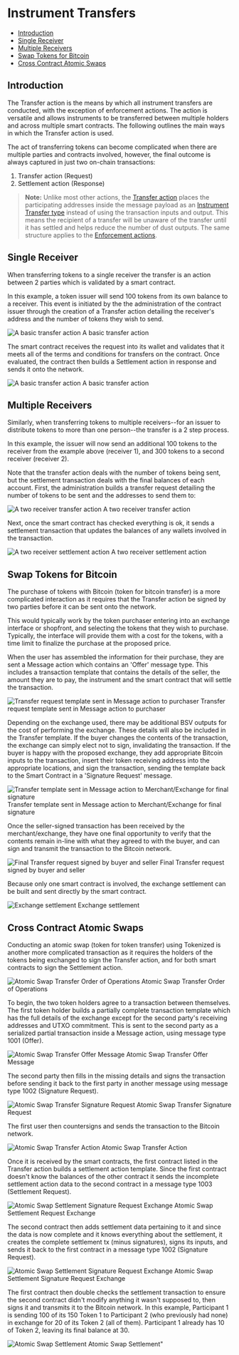 # Instrument Transfers

- [Introduction](#introduction)
- [Single Receiver](#single-receiver)
- [Multiple Receivers](#multiple-receivers)
- [Swap Tokens for Bitcoin](#swap-tokens-for-bitcoin)
- [Cross Contract Atomic Swaps](#cross-contract-atomic-swaps)

<a name="introduction"></a>

## Introduction

The Transfer action is the means by which all instrument transfers are conducted, with the exception of enforcement actions. The action is versatile and allows instruments to be transferred between multiple holders and across multiple smart contracts. The following outlines the main ways in which the Transfer action is used.

The act of transferring tokens can become complicated when there are multiple parties and contracts involved, however, the final outcome is always captured in just two on-chain transactions:

1. Transfer action (Request)
2. Settlement action (Response)

> **Note:** Unlike most other actions, the [Transfer action](../protocol/actions#action-transfer) places the participating addresses inside the message payload as an [Instrument Transfer type](../protocol/actions#type-instrument-transfer) instead of using the transaction inputs and output. This means the recipient of a transfer will be unaware of the transfer until it has settled and helps reduce the number of dust outputs. The same structure applies to the [Enforcement actions](../concepts/enforcement).

<a name="single-receiver"></a>

## Single Receiver

When transferring tokens to a single receiver the transfer is an action between 2 parties which is validated by a smart contract.

In this example, a token issuer will send 100 tokens from its own balance to a receiver. This event is initiated by the the administration of the contract issuer through the creation of a Transfer action detailing the receiver's address and the number of tokens they wish to send.

![A basic transfer action](https://raw.githubusercontent.com/tokenized/docs/master/images/one-receiver-transfer-example.svg?sanitize=true)
<span name="image-label">A basic transfer action</span>

The smart contract receives the request into its wallet and validates that it meets all of the terms and conditions for transfers on the contract. Once evaluated, the contract then builds a Settlement action in response and sends it onto the network.

![A basic transfer action](https://raw.githubusercontent.com/tokenized/docs/master/images/one-receiver-settlement-example.svg?sanitize=true)
<span name="image-label">A basic transfer action</span>

<a name="multiple-receivers"></a>

## Multiple Receivers

Similarly, when transferring tokens to multiple receivers--for an issuer to distribute tokens to more than one person--the transfer is a 2 step process.

In this example, the issuer will now send an additional 100 tokens to the receiver from the example above (receiver 1), and 300 tokens to a second receiver (receiver 2).

Note that the transfer action deals with the number of tokens being sent, but the settlement transaction deals with the final balances of each account.
First, the administration builds a transfer request detailing the number of tokens to be sent and the addresses to send them to:

![A two receiver transfer action](https://raw.githubusercontent.com/tokenized/docs/master/images/two-receivers-transfer-example.svg?sanitize=true)
<span name="image-label">A two receiver transfer action</span>

Next, once the smart contract has checked everything is ok, it sends a settlement transaction that updates the balances of any wallets involved in the transaction.

![A two receiver settlement action](https://raw.githubusercontent.com/tokenized/docs/master/images/two-receivers-settlement-example.svg?sanitize=true)
<span name="image-label">A two receiver settlement action</span>

<a name="swap-tokens-for-bitcoin"></a>

## Swap Tokens for Bitcoin

The purchase of tokens with Bitcoin (token for bitcoin transfer) is a more complicated interaction as it requires that the Transfer action be signed by two parties before it can be sent onto the network.

This would typically work by the token purchaser entering into an exchange interface or shopfront, and selecting the tokens that they wish to purchase. Typically, the interface will provide them with a cost for the tokens, with a time limit to finalize the purchase at the proposed price.

When the user has assembled the information for their purchase, they are sent a Message action which contains an 'Offer' message type. This includes a transaction template that contains the details of the seller, the amount they are to pay, the instrument and the smart contract that will settle the transaction.

![Transfer request template sent in Message action to purchaser](https://raw.githubusercontent.com/tokenized/docs/master/images/exchange-transfer-offer-message.svg?sanitize=true)
<span name="image-label">Transfer request template sent in Message action to purchaser</span>

Depending on the exchange used, there may be additional BSV outputs for the cost of performing the exchange. These details will also be included in the Transfer template. If the buyer changes the contents of the transaction, the exchange can simply elect not to sign, invalidating the transaction.
If the buyer is happy with the proposed exchange, they add appropriate Bitcoin inputs to the transaction, insert their token receiving address into the appropriate locations, and sign the transaction, sending the template back to the Smart Contract in a 'Signature Request' message.

![Transfer template sent in Message action to Merchant/Exchange for final signature](https://raw.githubusercontent.com/tokenized/docs/master/images/exchange-transfer-signature-request-message.svg?sanitize=true)
<span name="image-label">Transfer template sent in Message action to Merchant/Exchange for final signature</span>

Once the seller-signed transaction has been received by the merchant/exchange, they have one final opportunity to verify that the contents remain in-line with what they agreed to with the buyer, and can sign and transmit the transaction to the Bitcoin network.

![Final Transfer request signed by buyer and seller](https://raw.githubusercontent.com/tokenized/docs/master/images/exchange-transfer-example.svg?sanitize=true)
<span name="image-label">Final Transfer request signed by buyer and seller</span>

Because only one smart contract is involved, the exchange settlement can be built and sent directly by the smart contract.

![Exchange settlement](https://raw.githubusercontent.com/tokenized/docs/master/images/exchange-settlement-example.svg?sanitize=true)
<span name="image-label">Exchange settlement</span>

<a name="cross-contract-atomic-swaps"></a>

## Cross Contract Atomic Swaps

Conducting an atomic swap (token for token transfer) using Tokenized is another more complicated transaction as it requires the holders of the tokens being exchanged to sign the Transfer action, and for both smart contracts to sign the Settlement action.

![Atomic Swap Transfer Order of Operations](https://raw.githubusercontent.com/tokenized/docs/master/images/atomic-swap-process-order-of-operations.svg?sanitize=true)
<span name="image-label">Atomic Swap Transfer Order of Operations</span>

To begin, the two token holders agree to a transaction between themselves. The first token holder builds a partially complete transaction template which has the full details of the exchange except for the second party's receiving addresses and UTXO commitment. This is sent to the second party as a serialized partial transaction inside a Message action, using message type 1001 (Offer).

![Atomic Swap Transfer Offer Message](https://raw.githubusercontent.com/tokenized/docs/master/images/atomic-swap-transfer-offer-message.svg?sanitize=true)
<span name="image-label">Atomic Swap Transfer Offer Message</span>

The second party then fills in the missing details and signs the transaction before sending it back to the first party in another message using message type 1002 (Signature Request).

![Atomic Swap Transfer Signature Request](https://raw.githubusercontent.com/tokenized/docs/master/images/atomic-swap-transfer-signature-request-message.svg?sanitize=true)
<span name="image-label">Atomic Swap Transfer Signature Request</span>

The first user then countersigns and sends the transaction to the Bitcoin network.

![Atomic Swap Transfer Action](https://raw.githubusercontent.com/tokenized/docs/master/images/atomic-swap-transfer-action.svg?sanitize=true)
<span name="image-label">Atomic Swap Transfer Action</span>

Once it is received by the smart contracts, the first contract listed in the Transfer action builds a settlement action template. Since the first contract doesn't know the balances of the other contract it sends the incomplete settlement action data to the second contract in a message type 1003 (Settlement Request).

![Atomic Swap Settlement Signature Request Exchange](https://raw.githubusercontent.com/tokenized/docs/master/images/atomic-swap-settlement-request-message.svg?sanitize=true)
<span name="image-label">Atomic Swap Settlement Request Exchange</span>

The second contract then adds settlement data pertaining to it and since the data is now complete and it knows everything about the settlement, it creates the complete settlement tx (minus signatures), signs its inputs, and sends it back to the first contract in a message type 1002 (Signature Request).

![Atomic Swap Settlement Signature Request Exchange](https://raw.githubusercontent.com/tokenized/docs/master/images/atomic-swap-settlement-signature-request-message.svg?sanitize=true)
<span name="image-label">Atomic Swap Settlement Signature Request Exchange</span>

The first contract then double checks the settlement transaction to ensure the second contract didn't modify anything it wasn't supposed to, then signs it and transmits it to the Bitcoin network.
In this example, Participant 1 is sending 100 of its 150 Token 1 to Participant 2 (who previously had none) in exchange for 20 of its Token 2 (all of them). Participant 1 already has 10 of Token 2, leaving its final balance at 30.

![Atomic Swap Settlement](https://raw.githubusercontent.com/tokenized/docs/master/images/atomic-swap-settlement-action.svg?sanitize=true)
<span name="image-label">Atomic Swap Settlement"</span>
